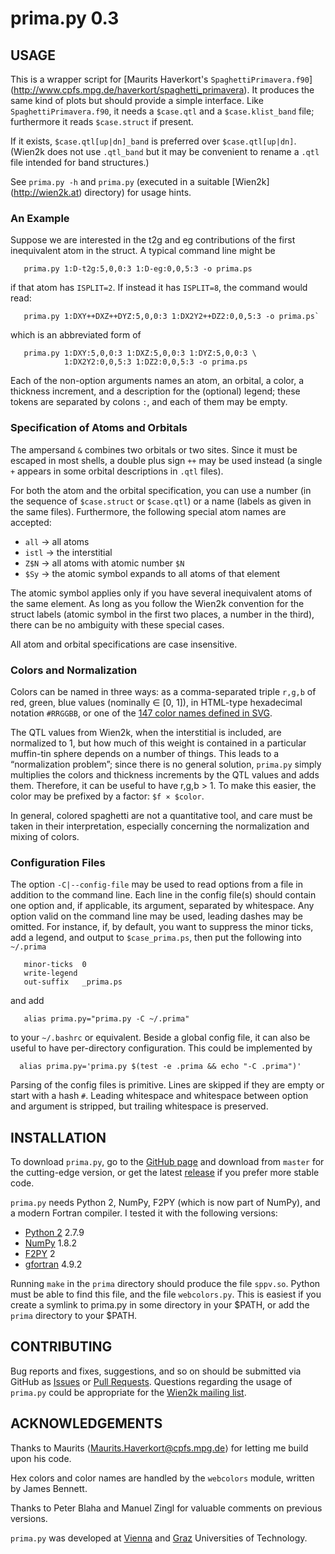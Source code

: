 
#                            prima.py 0.3


USAGE
-----

This is a wrapper script for [Maurits Haverkort's `SpaghettiPrimavera.f90`]
(http://www.cpfs.mpg.de/haverkort/spaghetti_primavera).
It produces the same kind of plots but should provide a simple
interface.  Like `SpaghettiPrimavera.f90`, it needs a `$case.qtl` and a
`$case.klist_band` file; furthermore it reads `$case.struct` if present.

If it exists, `$case.qtl[up|dn]_band` is preferred over
`$case.qtl[up|dn]`.  (Wien2k does not use `.qtl_band` but it may be
convenient to rename a `.qtl` file intended for band structures.)

See `prima.py -h` and `prima.py` (executed in a suitable [Wien2k]
(http://wien2k.at) directory) for usage hints.


### An Example

Suppose we are interested in the t2g and eg contributions of the first
inequivalent atom in the struct.  A typical command line might be
```
   prima.py 1:D-t2g:5,0,0:3 1:D-eg:0,0,5:3 -o prima.ps
```
if  that atom  has  `ISPLIT=2`.   If instead  it  has `ISPLIT=8`,  the
command would read:
```
   prima.py 1:DXY++DXZ++DYZ:5,0,0:3 1:DX2Y2++DZ2:0,0,5:3 -o prima.ps`
```
which is an abbreviated form of
```
   prima.py 1:DXY:5,0,0:3 1:DXZ:5,0,0:3 1:DYZ:5,0,0:3 \
            1:DX2Y2:0,0,5:3 1:DZ2:0,0,5:3 -o prima.ps
```
Each of the non-option arguments names an atom, an orbital, a color, a
thickness increment, and a description for the (optional) legend;
these tokens are separated by colons `:`, and each of them may be
empty.


### Specification of Atoms and Orbitals

The ampersand `&` combines two orbitals or two sites.  Since it must
be escaped in most shells, a double plus sign `++` may be used instead
(a single `+` appears in some orbital descriptions in `.qtl` files).

For both the atom and the orbital specification, you can use a number
(in the sequence of `$case.struct` or `$case.qtl`) or a name (labels
as given in the same files).  Furthermore, the following special atom
names are accepted:

 * `all`  → all atoms
 * `istl` → the interstitial
 * `Z$N`  → all atoms with atomic number `$N`
 * `$Sy`  → the atomic symbol expands to all atoms of that element

The atomic symbol applies only if you have several inequivalent atoms
of the same element.  As long as you follow the Wien2k convention for
the struct labels (atomic symbol in the first two places, a number in
the third), there can be no ambiguity with these special cases.

All atom and orbital specifications are case insensitive.


### Colors and Normalization

Colors can be named in three ways: as a comma-separated triple `r,g,b`
of red, green, blue values (nominally ∈ [0, 1]), in HTML-type
hexadecimal notation `#RRGGBB`, or one of the [147 color names defined
in SVG](http://www.w3.org/TR/SVG11/types.html#ColorKeywords).

The QTL values from Wien2k, when the interstitial is included, are
normalized to 1, but how much of this weight is contained in a
particular muffin-tin sphere depends on a number of things.  This
leads to a “normalization problem”; since there is no general
solution, `prima.py` simply multiplies the colors and thickness
increments by the QTL values and adds them.  Therefore, it can be
useful to have r,g,b > 1.  To make this easier, the color may be
prefixed by a factor: `$f × $color`.

In general, colored spaghetti are not a quantitative tool, and care
must be taken in their interpretation, especially concerning the
normalization and mixing of colors.


### Configuration Files

The option `-C|--config-file` may be used to read options from a file
in addition to the command line.  Each line in the config file(s)
should contain one option and, if applicable, its argument, separated
by whitespace.  Any option valid on the command line may be used,
leading dashes may be omitted.  For instance, if, by default, you want
to suppress the minor ticks, add a legend, and output to
`$case_prima.ps`, then put the following into `~/.prima`
```
   minor-ticks	0
   write-legend
   out-suffix   _prima.ps
```
and add
```
   alias prima.py="prima.py -C ~/.prima"
```
to your `~/.bashrc` or equivalent.  Beside a global config file, it
can also be useful to have per-directory configuration.  This could be
implemented by
```
  alias prima.py='prima.py $(test -e .prima && echo "-C .prima")'
```
Parsing of the config files is primitive.  Lines are skipped if they
are empty or start with a hash `#`.  Leading whitespace and whitespace
between option and argument is stripped, but trailing whitespace is
preserved.


INSTALLATION
------------

To download `prima.py`, go to the [GitHub page](https://github.com/eassmann/prima.py)
and download from `master` for the cutting-edge version, or get the
latest [release](https://github.com/eassmann/prima.py/releases) if you
prefer more stable code.

`prima.py` needs Python 2, NumPy, F2PY (which is now part of NumPy), and
a modern Fortran compiler.  I tested it with the following versions:

 * [Python 2](https://python.org/)                2.7.9
 * [NumPy](http://numpy.org/)                     1.8.2
 * [F2PY](https://sysbio.ioc.ee/projects/f2py2e/) 2
 * [gfortran](https://gcc.gnu.org/fortran/)       4.9.2

Running `make` in the `prima` directory should produce the file
`sppv.so`.  Python must be able to find this file, and the file
`webcolors.py`.  This is easiest if you create a symlink to prima.py
in some directory in your $PATH, or add the `prima` directory to your
$PATH.


CONTRIBUTING
------------

Bug reports and fixes, suggestions, and so on should be submitted via
GitHub as [Issues](https://github.com/eassmann/prima.py/issues) or
[Pull Requests](https://github.com/eassmann/prima.py/pulls).
Questions regarding the usage of `prima.py` could be appropriate for
the [Wien2k mailing list](http://www.wien2k.at/reg_user/mailing_list/).


ACKNOWLEDGEMENTS
----------------

Thanks to Maurits ⟨Maurits.Haverkort@cpfs.mpg.de⟩ for letting me build
upon his code.

Hex colors and color names are handled by the `webcolors` module,
written by James Bennett.

Thanks to Peter Blaha and Manuel Zingl for valuable comments on
previous versions.

`prima.py` was developed at [Vienna](http://www.ifp.tuwien.ac.at/cms)
and [Graz](https://itp.tugraz.at/) Universities of Technology.
